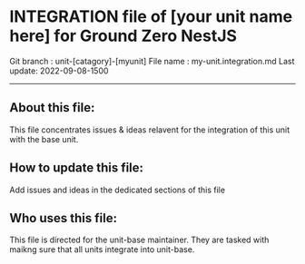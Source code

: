 # INTEGRATION file of [your unit name here] for Ground Zero NestJS

Git branch : unit-[catagory]-[myunit]
File name  : my-unit.integration.md
Last update: 2022-09-08-1500

---------------------------------------------------------
## About this file:
This file concentrates issues & ideas relavent for the integration of this unit with the base unit.

## How to update this file:
Add issues and ideas in the dedicated sections of this file

## Who uses this file:
This file is directed for the unit-base maintainer.
They are tasked with maikng sure that all units integrate into unit-base.